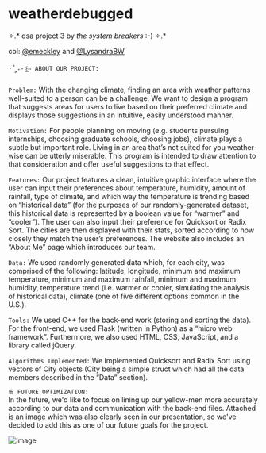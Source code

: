 # weatherdebugged
✧.* dsa project 3 by *the system breakers* :-) ✧.*

col: [@emeckley](https://github.com/emeckley) and [@LysandraBW](https://github.com/LysandraBW)

`·˚ ༘₊· ͟͟͞͞꒰➳ ABOUT OUR PROJECT:`

`Problem:` With the changing climate, finding an area with weather patterns well-suited to a person can be a challenge. We want to design a program that suggests areas for users to live based on their preferred climate and displays those suggestions in an intuitive, easily understood manner.

`Motivation:` For people planning on moving (e.g. students pursuing internships, choosing graduate schools, choosing jobs), climate plays a subtle but important role. Living in an area that’s not suited for you weather-wise can be utterly miserable. This program is intended to draw attention to that consideration and offer useful suggestions to that effect.

`Features:` Our project features a clean, intuitive graphic interface where the user can input their preferences about temperature, humidity, amount of rainfall, type of climate, and which way the temperature is trending based on “historical data” (for the purposes of our randomly-generated dataset, this historical data is represented by a boolean value for “warmer” and “cooler”). The user can also input their preference for Quicksort or Radix Sort. The cities are then displayed with their stats, sorted according to how closely they match the user’s preferences. The website also includes an “About Me” page which introduces our team.

`Data:` We used randomly generated data which, for each city, was comprised of the following: latitude, longitude, minimum and maximum temperature, minimum and maximum rainfall, minimum and maximum humidity, temperature trend (i.e. warmer or cooler, simulating the analysis of historical data), climate (one of five different options common in the U.S.).

`Tools:` We used C++ for the back-end work (storing and sorting the data). For the front-end, we used Flask (written in Python) as a “micro web framework”. Furthermore, we also used HTML, CSS, JavaScript, and a library called jQuery. 

`Algorithms Implemented:` We implemented Quicksort and Radix Sort using vectors of City objects (City being a simple struct which had all the data members described in the “Data” section).

`ꕥ FUTURE OPTIMIZATION:`
<br>
In the future, we'd like to focus on lining up our yellow-men more accurately according to our data and communication with the back-end files. Attached is an image which was also clearly seen in our presentation, so we've decided to add this as one of our future goals for the project. 

![image](https://user-images.githubusercontent.com/81883243/235051249-f6bd32bd-71e7-43b7-8f61-2a95ebd1bc8e.png)
